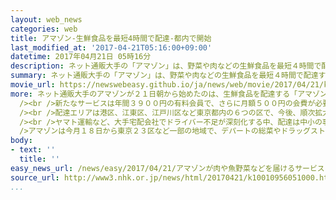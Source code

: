 ```yaml
---
layout: web_news
categories: web
title: アマゾン-生鮮食品を最短4時間で配達-都内で開始
last_modified_at: '2017-04-21T05:16:00+09:00'
datetime: 2017年04月21日 05時16分
description: ネット通販大手の「アマゾン」は、野菜や肉などの生鮮食品を最短４時間で配達するサービスを２１日から都内でスタートさせ、すでにネットスーパーを手がけている流通大手などとの競争が激しくなりそうです。
summary: ネット通販大手の「アマゾン」は、野菜や肉などの生鮮食品を最短４時間で配達するサービスを２１日から都内でスタートさせ、すでにネットスーパーを手がけている流通大手などとの競争が激しくなりそうです。
movie_url: https://newswebeasy.github.io/ja/news/web/movie/2017/04/21/k10010956051000.mp4
more: ネット通販大手のアマゾンが２１日朝から始めたのは、生鮮食品を配達する「アマゾンフレッシュ」で、世界ではアメリカ、イギリスに続いて３か国目となります。<br
  /><br />新たなサービスは年間３９００円の有料会員で、さらに月額５００円の会費が必要となりますが、野菜や肉、果物など１万７０００点を超える生鮮食品を扱うとしています。<br
  /><br />配達エリアは港区、江東区、江戸川区など東京都内の６つの区で、今後、順次拡大していく方針で、料金は１回５００円、６０００円以上購入すると無料で利用できるということです。<br
  /><br />ヤマト運輸など、大手宅配会社でドライバー不足が深刻化する中、配達は中小の事業者に委託し注文から最短４時間で届けるとしています。<br /><br
  />アマゾンは今月１８日から東京２３区など一部の地域で、デパートの総菜やドラッグストアの化粧品などを配達するサービスを始めていて、今回のサービス拡充ですでにネットスーパーを手がけている流通大手などとの競争が激しくなりそうです。
body:
- text: ''
  title: ''
easy_news_url: /news/easy/2017/04/21/アマゾンが肉や魚野菜などを届けるサービスを始める/
source_url: http://www3.nhk.or.jp/news/html/20170421/k10010956051000.html
...
```


